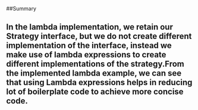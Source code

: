 ##Summary
## In the lambda implementation, we retain our Strategy interface, but we do not create different implementation of the interface, instead we make use of lambda expressions to create different implementations of the strategy.From the implemented lambda example, we can see that using Lambda expressions helps in reducing lot of boilerplate code to achieve more concise code.